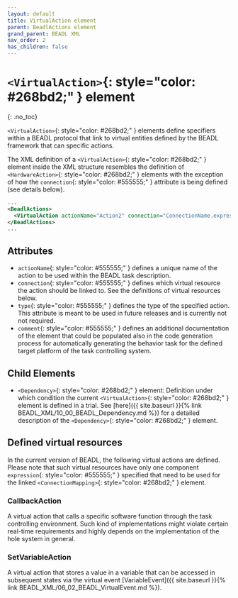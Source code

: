 ```yaml
---
layout: default
title: VirtualAction element
parent: BeadlActions element
grand_parent: BEADL XML
nav_order: 2
has_children: false
---
```

# `<VirtualAction>`{: style="color: #268bd2;" } element
{: .no_toc}

`<VirtualAction>`{: style="color: #268bd2;" } elements define specifiers within a BEADL protocol that link to virtual entities defined by the BEADL framework that can specific actions.

The XML definition of a `<VirtualAction>`{: style="color: #268bd2;" } element inside the XML structure resembles the definition of `<HardwareAction>`{: style="color: #268bd2;" } elements with the exception of how the `connection`{: style="color: #555555;" } attribute is being defined (see details below).

```xml
...
<BeadlActions>
  <VirtualAction actionName="Action2" connection="ConnectionName.expression" type="" comment="" />
</BeadlActions>
...
```

## Attributes
- `actionName`{: style="color: #555555;" } defines a unique name of the action to be used within the BEADL task description.
- `connection`{: style="color: #555555;" } defines which virtual resource the action should be linked to. See the definitions of virtual resources below.
- `type`{: style="color: #555555;" } defines the type of the specified action. This attribute is meant to be used in future releases and is currently not not required.
- `comment`{: style="color: #555555;" } defines an additional documentation of the element that could be populated also in the code generation process for automatically generating the behavior task for the defined target platform of the task controlling system.

## Child Elements
- `<Dependency>`{: style="color: #268bd2;" } element: Definition under which condition the current `<VirtualAction>`{: style="color: #268bd2;" } element is defined in a trial. See [here]({{ site.baseurl }}{% link BEADL_XML/10_00_BEADL_Dependency.md %}) for a detailed description of the `<Dependency>`{: style="color: #268bd2;" } element.

## Defined virtual resources
In the current version of BEADL, the following virtual actions are defined. Please note that such virtual resources have only one component `expression`{: style="color: #555555;" } specified that need to be used for the linked `<ConnectionMapping>`{: style="color: #268bd2;" } element.

### CallbackAction
A virtual action that calls a specific software function through the task controlling environment. Such kind of implementations might violate certain real-time requirements and highly depends on the implementation of the hole system in general.

### SetVariableAction
A virtual action that stores a value in a variable that can be accessed in subsequent states via the virtual event [VariableEvent]({{ site.baseurl }}{% link BEADL_XML/06_02_BEADL_VirtualEvent.md %}).
